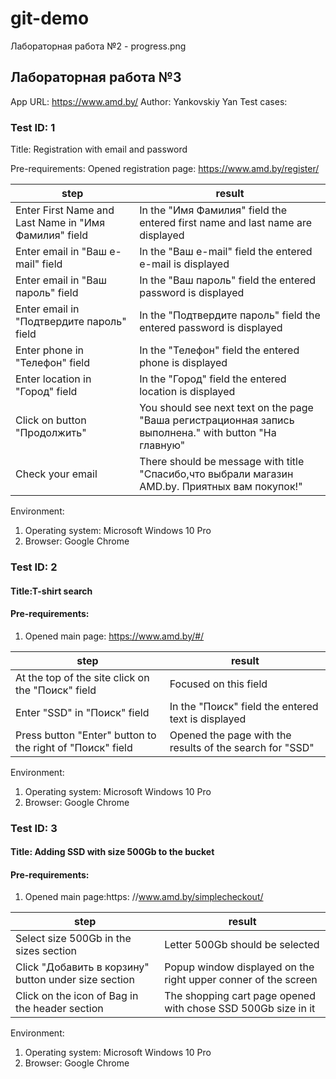 # git-demo
Лабораторная работа №2 - progress.png

## Лабораторная работа №3
App URL: https://www.amd.by/  Author: Yankovskiy Yan
Test cases:
### Test ID: 1

Title: Registration with email and password

Pre-requirements:
Opened registration page: https://www.amd.by/register/

|step|result|
|----|------|
|Enter First Name and Last Name in "Имя Фамилия" field|In the "Имя Фамилия" field the entered first name and last name are displayed|
|Enter email in "Ваш e-mail" field|In the "Ваш e-mail" field the entered e-mail is displayed|
|Enter email in "Ваш пароль" field|In the "Ваш пароль" field the entered password is displayed|
|Enter email in "Подтвердите пароль" field|In the "Подтвердите пароль" field the entered password is displayed|
|Enter phone in "Телефон" field|In the "Телефон" field the entered phone is displayed|
|Enter location in "Город" field|In the "Город" field the entered location is displayed|
|Click on button "Продолжить"|You should see next text on the page "Ваша регистрационная запись выполнена." with button "На главную"|
|Check your email|There should be message with title "Спасибо,что выбрали магазин AMD.by. Приятных вам покупок!"|

Environment:

1. Operating system: Microsoft Windows 10 Pro
2. Browser: Google Chrome

### Test ID: 2

#### Title:T-shirt search

#### Pre-requirements:
1. Opened main page: https://www.amd.by/#/

|step|result|
|----|------|
|At the top of the site click on the "Поиск" field|Focused on this field|
|Enter "SSD" in "Поиск" field|In the "Поиск" field the entered text is displayed|
|Press button "Enter" button to the right of "Поиск" field|Opened the page with the results of the search for "SSD"|

Environment:

1. Operating system: Microsoft Windows 10 Pro
2. Browser: Google Chrome


### Test ID: 3

#### Title: Adding SSD with size 500Gb to the bucket

#### Pre-requirements:
1. Opened main page:https: //www.amd.by/simplecheckout/

|step|result|
|----|------|
|Select size 500Gb in the sizes section|Letter 500Gb should be selected|
|Click "Добавить в корзину" button under size section|Popup window displayed on the right upper conner of the screen|
|Click on the icon of Bag in the header section|The shopping cart page opened with chose SSD 500Gb size in it|


Environment:

1. Operating system: Microsoft Windows 10 Pro
2. Browser: Google Chrome
